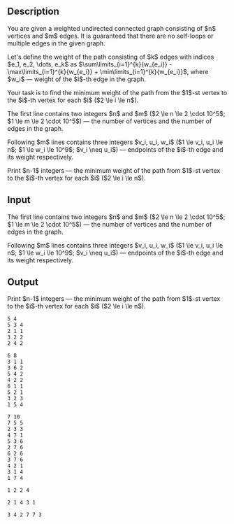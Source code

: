 ## Description

<div><p>You are given a weighted undirected connected graph consisting of $n$ vertices and $m$ edges. It is guaranteed that there are no self-loops or multiple edges in the given graph.</p><p>Let's define the weight of the path consisting of $k$ edges with indices $e_1, e_2, \dots, e_k$ as $\sum\limits_{i=1}^{k}{w_{e_i}} - \max\limits_{i=1}^{k}{w_{e_i}} + \min\limits_{i=1}^{k}{w_{e_i}}$, where $w_i$ — weight of the $i$-th edge in the graph.</p><p>Your task is to find the minimum weight of the path from the $1$-st vertex to the $i$-th vertex for each $i$ ($2 \le i \le n$).</p></div><div class="input-specification"><p>The first line contains two integers $n$ and $m$ ($2 \le n \le 2 \cdot 10^5$; $1 \le m \le 2 \cdot 10^5$) — the number of vertices and the number of edges in the graph.</p><p>Following $m$ lines contains three integers $v_i, u_i, w_i$ ($1 \le v_i, u_i \le n$; $1 \le w_i \le 10^9$; $v_i \neq u_i$) — endpoints of the $i$-th edge and its weight respectively.</p></div><div class="output-specification"><p>Print $n-1$ integers — the minimum weight of the path from $1$-st vertex to the $i$-th vertex for each $i$ ($2 \le i \le n$).</p></div>

## Input

<p>The first line contains two integers $n$ and $m$ ($2 \le n \le 2 \cdot 10^5$; $1 \le m \le 2 \cdot 10^5$) — the number of vertices and the number of edges in the graph.</p><p>Following $m$ lines contains three integers $v_i, u_i, w_i$ ($1 \le v_i, u_i \le n$; $1 \le w_i \le 10^9$; $v_i \neq u_i$) — endpoints of the $i$-th edge and its weight respectively.</p>

## Output

<p>Print $n-1$ integers — the minimum weight of the path from $1$-st vertex to the $i$-th vertex for each $i$ ($2 \le i \le n$).</p>





```input1
5 4
5 3 4
2 1 1
3 2 2
2 4 2
```




```input2
6 8
3 1 1
3 6 2
5 4 2
4 2 2
6 1 1
5 2 1
3 2 3
1 5 4
```




```input3
7 10
7 5 5
2 3 3
4 7 1
5 3 6
2 7 6
6 2 6
3 7 6
4 2 1
3 1 4
1 7 4
```




```output1
1 2 2 4
```




```output2
2 1 4 3 1
```




```output3
3 4 2 7 7 3
```


